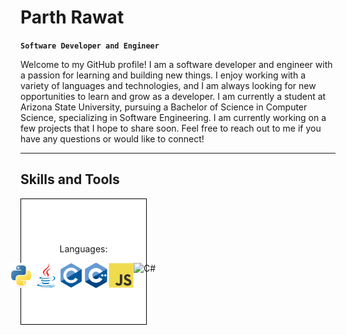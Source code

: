 # Parth Rawat

**`Software Developer and Engineer`**

Welcome to my GitHub profile! I am a software developer and engineer with a passion for learning and building new things. I enjoy working with a variety of languages and technologies, and I am always looking for new opportunities to learn and grow as a developer. I am currently a student at Arizona State University, pursuing a Bachelor of Science in Computer Science, specializing in Software Engineering. I am currently working on a few projects that I hope to share soon. Feel free to reach out to me if you have any questions or would like to connect!

---

## Skills and Tools

<div style="width: 200px; height: 200px; border: 1px solid black; display: flex; flex-direction: column; justify-content: center; align-items: center; background-color: white;">
  <p style="text-align: center;">Languages:</p>
  <div style="display: flex; justify-content: center;">
    <img src="https://raw.githubusercontent.com/devicons/devicon/master/icons/python/python-original.svg" alt="python" width="40" height="40"/>
    <img src="https://raw.githubusercontent.com/devicons/devicon/master/icons/java/java-original.svg" alt="java" width="40" height="40"/>
    <img src="https://raw.githubusercontent.com/devicons/devicon/master/icons/c/c-original.svg" alt="c" width="40" height="40"/>
    <img src="https://raw.githubusercontent.com/devicons/devicon/master/icons/cplusplus/cplusplus-original.svg" alt="c++" width="40" height="40"/>
    <img src="https://raw.githubusercontent.com/devicons/devicon/master/icons/javascript/javascript-original.svg" alt="javascript" width="40" height="40"/>
    <img src="https://cdn.jsdelivr.net/gh/devicons/devicon/icons/csharp/csharp-plain.svg" alt="C#" width="40" height="40"/>
  </div>
</div>




